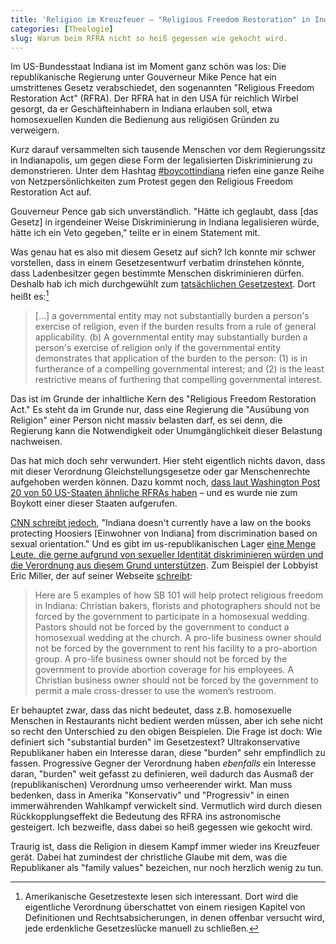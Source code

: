 ```yaml
---
title: 'Religion im Kreuzfeuer – "Religious Freedom Restoration" in Indiana'
categories: [Theologie]
slug: Warum beim RFRA nicht so heiß gegessen wie gekocht wird.
---
```


Im US-Bundesstaat Indiana ist im Moment ganz schön was los: Die republikanische Regierung unter Gouverneur Mike Pence hat ein umstrittenes Gesetz verabschiedet, den sogenannten "Religious Freedom Restoration Act" (RFRA). Der RFRA hat in den USA für reichlich Wirbel gesorgt, da er Geschäfteinhabern in Indiana erlauben soll, etwa homosexuellen Kunden die Bedienung aus religiösen Gründen zu verweigern. 

Kurz darauf versammelten sich tausende Menschen vor dem Regierungssitz in Indianapolis, um gegen diese Form der legalisierten Diskriminierung zu demonstrieren. Unter dem Hashtag [#boycottindiana](https://www.twitter.com/hashtag/boycottindiana) riefen eine ganze Reihe von Netzpersönlichkeiten zum Protest gegen den Religious Freedom Restoration Act auf.

Gouverneur Pence gab sich unverständlich. "Hätte ich geglaubt, dass [das Gesetz] in irgendeiner Weise Diskriminierung in Indiana legalisieren würde, hätte ich ein Veto gegeben," teilte er in einem Statement mit.

Was genau hat es also mit diesem Gesetz auf sich? Ich konnte mir schwer vorstellen, dass in einem Gesetzesentwurf verbatim drinstehen könnte, dass Ladenbesitzer gegen bestimmte Menschen diskriminieren dürfen. Deshalb hab ich mich durchgewühlt zum [tatsächlichen Gesetzestext](https://iga.in.gov/legislative/2015/bills/senate/101#digest-heading). Dort heißt es:[^1] 

[^1]: Amerikanische Gesetzestexte lesen sich interessant. Dort wird die eigentliche Verordnung überschattet von einem riesigen Kapitel von Definitionen und Rechtsabsicherungen, in denen offenbar versucht wird, jede erdenkliche Gesetzeslücke manuell zu schließen.

> […] a governmental entity may not substantially burden a person's exercise of religion, even if the burden results from a rule of general applicability.
(b) A governmental entity may substantially burden a person's
exercise of religion only if the governmental entity demonstrates
that application of the burden to the person:
(1) is in furtherance of a compelling governmental interest;
and
(2) is the least restrictive means of furthering that compelling
governmental interest.

Das ist im Grunde der inhaltliche Kern des "Religious Freedom Restoration Act." Es steht da im Grunde nur, dass eine Regierung die "Ausübung von Religion" einer Person nicht massiv belasten darf, es sei denn, die Regierung kann die Notwendigkeit oder Unumgänglichkeit dieser Belastung nachweisen.

Das hat mich doch sehr verwundert. Hier steht eigentlich nichts davon, dass mit dieser Verordnung Gleichstellungsgesetze oder gar Menschenrechte aufgehoben werden können. Dazu kommt noch, [dass laut Washington Post 20 von 50 US-Staaten ähnliche RFRAs haben](http://www.washingtonpost.com/blogs/the-fix/wp/2015/03/27/19-states-that-have-religious-freedom-laws-like-indianas-that-no-one-is-boycotting/) – und es wurde nie zum Boykott einer dieser Staaten aufgerufen.

[CNN schreibt jedoch](http://www.cnn.com/2015/03/25/politics/mike-pence-religious-freedom-bill-gay-rights/index.html), "Indiana doesn't currently have a law on the books protecting Hoosiers [Einwohner von Indiana] from discrimination based on sexual orientation." Und es gibt im us-republikanischen Lager [eine Menge Leute, die gerne aufgrund von sexueller Identität diskriminieren würden und die Verordnung aus diesem Grund unterstützen](https://twitter.com/RubenBolling/status/582500071545180160). Zum Beispiel der Lobbyist Eric Miller, der auf seiner Webseite [schreibt](http://www.advanceamerica.com/blog/?p=1854): 

> Here are 5 examples of how SB 101 will help protect religious freedom in Indiana: 
Christian bakers, florists and photographers should not be forced by the government to participate in a homosexual wedding. 
Pastors should not be forced by the government to conduct a homosexual wedding at the church. 
A pro-life business owner should not be forced by the government to rent his facility to a pro-abortion group. 
A pro-life business owner should not be forced by the government to provide abortion coverage for his employees. 
A Christian business owner should not be forced by the government to permit a male cross-dresser to use the women’s restroom. 

Er behauptet zwar, dass das nicht bedeutet, dass z.B. homosexuelle Menschen in Restaurants nicht bedient werden müssen, aber ich sehe nicht so recht den Unterschied zu den obigen Beispielen. Die Frage ist doch: Wie definiert sich "substantial burden" im Gesetzestext? Ultrakonservative Republikaner haben ein Interesse daran, diese "burden" sehr empfindlich zu fassen. Progressive Gegner der Verordnung haben *ebenfalls* ein Interesse daran, "burden" weit gefasst zu definieren, weil dadurch das Ausmaß der (republikanischen) Verordnung umso verheerender wirkt. Man muss bedenken, dass in Amerika "Konservativ" und "Progressiv" in einen immerwährenden Wahlkampf verwickelt sind. Vermutlich wird durch diesen Rückkopplungseffekt die Bedeutung des RFRA ins astronomische gesteigert. Ich bezweifle, dass dabei so heiß gegessen wie gekocht wird. 

Traurig ist, dass die Religion in diesem Kampf immer wieder ins Kreuzfeuer gerät. Dabei hat zumindest der christliche Glaube mit dem, was die Republikaner als "family values" bezeichen, nur noch herzlich wenig zu tun. 
